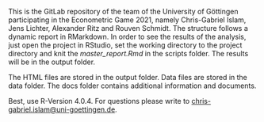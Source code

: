 This is the GitLab repository of the team of the University of Göttingen participating in the Econometric Game 2021, namely Chris-Gabriel Islam, Jens Lichter, Alexander Ritz and Rouven Schmidt. The structure follows a dynamic report in RMarkdown. In order to see the results of the analysis, just open the project in RStudio, set the working directory to the project directory and knit the *master_report.Rmd* in the scripts folder. The results will be in the output folder. 

The HTML files are stored in the output folder. Data files are stored in the data folder. The docs folder contains additional information and documents.

Best, use R-Version 4.0.4. For questions please write to chris-gabriel.islam@uni-goettingen.de.

